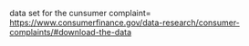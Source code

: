 data set for the cunsumer complaint= https://www.consumerfinance.gov/data-research/consumer-complaints/#download-the-data